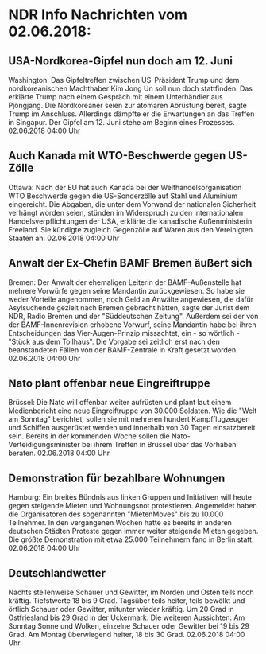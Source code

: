 # NDR Info Nachrichten vom 02.06.2018:


## USA-Nordkorea-Gipfel nun doch am 12. Juni
Washington: Das Gipfeltreffen zwischen US-Präsident Trump und dem nordkoreanischen Machthaber Kim Jong Un soll nun doch stattfinden. Das erklärte Trump nach einem Gespräch mit einem Unterhändler aus Pjöngjang. Die Nordkoreaner seien zur atomaren Abrüstung bereit, sagte Trump im Anschluss. Allerdings dämpfte er die Erwartungen an das Treffen in Singapur. Der Gipfel am 12. Juni stehe am Beginn eines Prozesses. 02.06.2018 04:00 Uhr 

## Auch Kanada mit WTO-Beschwerde gegen US-Zölle
Ottawa: Nach der EU hat auch Kanada bei der Welthandelsorganisation WTO Beschwerde gegen die US-Sonderzölle auf Stahl und Aluminium eingereicht. Die Abgaben, die unter dem Vorwand der nationalen Sicherheit verhängt worden seien, stünden im Widerspruch zu den internationalen Handelsverpflichtungen der USA, erklärte die kanadische Außenministerin Freeland. Sie kündigte zugleich Gegenzölle auf Waren aus den Vereinigten Staaten an. 02.06.2018 04:00 Uhr 

## Anwalt der Ex-Chefin BAMF Bremen äußert sich
Bremen: Der Anwalt der ehemaligen Leiterin der BAMF-Außenstelle hat mehrere Vorwürfe gegen seine Mandantin zurückgewiesen. So habe sie weder Vorteile angenommen, noch Geld an Anwälte angewiesen, die dafür Asylsuchende gezielt nach Bremen gebracht hätten, sagte der Jurist dem NDR, Radio Bremen und der "Süddeutschen Zeitung". Außerdem sei der von der BAMF-Innenrevision erhobene Vorwurf, seine Mandantin habe bei ihren Entscheidungen das Vier-Augen-Prinzip missachtet, ein - so wörtlich - "Stück aus dem Tollhaus". Die Vorgabe sei zeitlich erst nach den beanstandeten Fällen von der BAMF-Zentrale in Kraft gesetzt worden. 02.06.2018 04:00 Uhr 

## Nato plant offenbar neue Eingreiftruppe
Brüssel: Die Nato will offenbar weiter aufrüsten und plant laut einem Medienbericht eine neue Eingreiftruppe von 30.000 Soldaten. Wie die "Welt am Sonntag" berichtet, sollen sie mit mehreren hundert Kampfflugzeugen und Schiffen ausgerüstet werden und innerhalb von 30 Tagen einsatzbereit sein. Bereits in der kommenden Woche sollen die Nato-Verteidigungsminister bei ihrem Treffen in Brüssel über das Vorhaben beraten. 02.06.2018 04:00 Uhr 

## Demonstration für bezahlbare Wohnungen
Hamburg: Ein breites Bündnis aus linken Gruppen und Initiativen will heute gegen steigende Mieten und Wohnungsnot protestieren. Angemeldet haben die Organisatoren des sogenannten "MietenMoves" bis zu 10.000 Teilnehmer. In den vergangenen Wochen hatte es bereits in anderen deutschen Städten Proteste gegen immer weiter steigende Mieten gegeben. Die größte Demonstration mit etwa 25.000 Teilnehmern fand in Berlin statt. 02.06.2018 04:00 Uhr 

## Deutschlandwetter
Nachts stellenweise Schauer und Gewitter, im Norden und Osten teils noch kräftig. Tiefstwerte 18 bis 9 Grad. Tagsüber teils heiter, teils bewölkt und örtlich Schauer oder Gewitter, mitunter wieder kräftig. Um 20 Grad in Ostfriesland bis 29 Grad in der Uckermark. Die weiteren Aussichten: Am Sonntag Sonne und Wolken, einzelne Schauer oder Gewitter bei 19 bis 29 Grad. Am Montag überwiegend heiter, 18 bis 30 Grad. 02.06.2018 04:00 Uhr 
